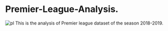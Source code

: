 # Premier-League-Analysis.
![pl](https://user-images.githubusercontent.com/52133349/119481138-0272d900-bd70-11eb-9f4b-cb97e263e90c.png)
This is the analysis of Premier league dataset of the season 2018-2019.
